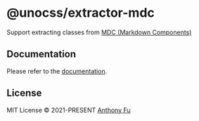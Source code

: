 # @unocss/extractor-mdc

Support extracting classes from [MDC (Markdown Components)](https://content.nuxtjs.org/guide/writing/mdc)

## Documentation

Please refer to the [documentation](https://unocss.dev/extractors/mdc).

## License

MIT License &copy; 2021-PRESENT [Anthony Fu](https://github.com/antfu)

